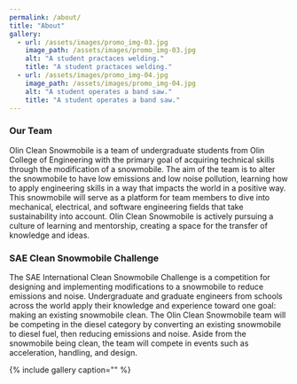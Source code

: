 ```yaml
---
permalink: /about/
title: "About"
gallery:
  - url: /assets/images/promo_img-03.jpg
    image_path: /assets/images/promo_img-03.jpg
    alt: "A student practaces welding."
    title: "A student practaces welding."
  - url: /assets/images/promo_img-04.jpg
    image_path: /assets/images/promo_img-04.jpg
    alt: "A student operates a band saw."
    title: "A student operates a band saw."
---
```


### Our Team

Olin Clean Snowmobile is a team of undergraduate students from Olin College of Engineering with the primary goal of acquiring technical skills through the modification of a snowmobile. The aim of the team is to alter the snowmobile to have low emissions and low noise pollution, learning how to apply engineering skills in a way that impacts the world in a positive way. This snowmobile will serve as a platform for team members to dive into mechanical, electrical, and software engineering fields that take sustainability into account. Olin Clean Snowmobile is actively pursuing a culture of learning and mentorship, creating a space for the transfer of knowledge and ideas.

### SAE Clean Snowmobile Challenge
The SAE International Clean Snowmobile Challenge is a competition for designing and implementing modifications to a snowmobile to reduce emissions and noise. Undergraduate and graduate engineers from schools across the world apply their knowledge and experience toward one goal: making an existing snowmobile clean. The Olin Clean Snowmobile team will be competing in the diesel category by converting an existing snowmobile to diesel fuel, then reducing emissions and noise. Aside from the snowmobile being clean, the team will compete in events such as acceleration, handling, and design.

{% include gallery caption="" %}
